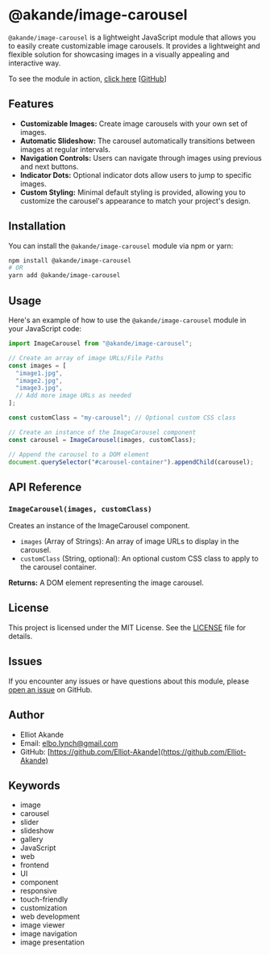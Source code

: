 # @akande/image-carousel

`@akande/image-carousel` is a lightweight JavaScript module that allows you to easily create customizable image carousels. It provides a lightweight and flexible solution for showcasing images in a visually appealing and interactive way.

To see the module in action, [click here](https://elliot-akande.github.io/image-carousel-example/) [[GitHub](https://github.com/Elliot-Akande/image-carousel-example)]

## Features

- **Customizable Images:** Create image carousels with your own set of images.
- **Automatic Slideshow:** The carousel automatically transitions between images at regular intervals.
- **Navigation Controls:** Users can navigate through images using previous and next buttons.
- **Indicator Dots:** Optional indicator dots allow users to jump to specific images.
- **Custom Styling:** Minimal default styling is provided, allowing you to customize the carousel's appearance to match your project's design.

## Installation

You can install the `@akande/image-carousel` module via npm or yarn:

```bash
npm install @akande/image-carousel
# OR
yarn add @akande/image-carousel
```

## Usage

Here's an example of how to use the `@akande/image-carousel` module in your JavaScript code:

```javascript
import ImageCarousel from "@akande/image-carousel";

// Create an array of image URLs/File Paths
const images = [
  "image1.jpg",
  "image2.jpg",
  "image3.jpg",
  // Add more image URLs as needed
];

const customClass = "my-carousel"; // Optional custom CSS class

// Create an instance of the ImageCarousel component
const carousel = ImageCarousel(images, customClass);

// Append the carousel to a DOM element
document.querySelector("#carousel-container").appendChild(carousel);
```

## API Reference

### `ImageCarousel(images, customClass)`

Creates an instance of the ImageCarousel component.

- `images` (Array of Strings): An array of image URLs to display in the carousel.
- `customClass` (String, optional): An optional custom CSS class to apply to the carousel container.

**Returns:** A DOM element representing the image carousel.

## License

This project is licensed under the MIT License. See the [LICENSE](https://github.com/Elliot-Akande/image-carousel/blob/main/LICENSE) file for details.

## Issues

If you encounter any issues or have questions about this module, please [open an issue](https://github.com/Elliot-Akande/image-carousel/issues) on GitHub.

## Author

- Elliot Akande
- Email: [elbo.lynch@gmail.com](elbo.lynch@gmail.com)
- GitHub: [https://github.com/Elliot-Akande](https://github.com/Elliot-Akande)

## Keywords

- image
- carousel
- slider
- slideshow
- gallery
- JavaScript
- web
- frontend
- UI
- component
- responsive
- touch-friendly
- customization
- web development
- image viewer
- image navigation
- image presentation
